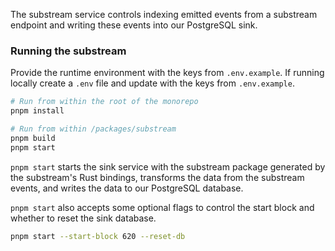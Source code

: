 The substream service controls indexing emitted events from a substream endpoint and writing these events into our PostgreSQL sink.

### Running the substream

Provide the runtime environment with the keys from `.env.example`. If running locally create a `.env` file and update with the keys from `.env.example`.

```bash
# Run from within the root of the monorepo
pnpm install

# Run from within /packages/substream
pnpm build
pnpm start
```

`pnpm start` starts the sink service with the substream package generated by the substream's Rust bindings, transforms the data from the substream events, and writes the data to our PostgreSQL database.

`pnpm start` also accepts some optional flags to control the start block and whether to reset the sink database.

```bash
pnpm start --start-block 620 --reset-db
```
